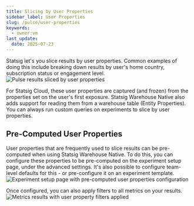 ```yaml
---
title: Slicing by User Properties
sidebar_label: User Properties
slug: /pulse/user-properties
keywords:
  - owner:vm
last_update:
  date: 2025-07-23
---
```


Statsig let's you slice results by user properties. Common examples of doing this include breaking down results by user's home country, subscription status or engagement level. 
![Pulse results sliced by user properties](https://github.com/user-attachments/assets/60ad9a4f-8e85-42a6-8c36-147fc6c85873)

For Statsig Cloud, these user properties are captured (and frozen) from the properties set on the user's first exposure. Statsig Warehouse Native also adds support for reading them from a warehouse table (Entity Properties). You can always run custom queries on experiments to slice by user properties. 

## Pre-Computed User Properties
User properties that are frequently used to slice results can be pre-computed when using Statsig Warehouse Native. To do this, you can configure these properties to be pre-computed on the experiment setup page, under the advanced settings. It's also possible to configure team-level defaults for this - or pre-configure it on an experiment template.
![Experiment setup page with pre-computed user properties configuration](https://github.com/user-attachments/assets/196bd217-dd29-4b63-9f1b-d08639e0d36d)

Once configured, you can also apply filters to all metrics on your results.
![Metrics results with user property filters applied](https://github.com/user-attachments/assets/8b5c6dcc-feac-46c9-a6fa-331daafc4864)
